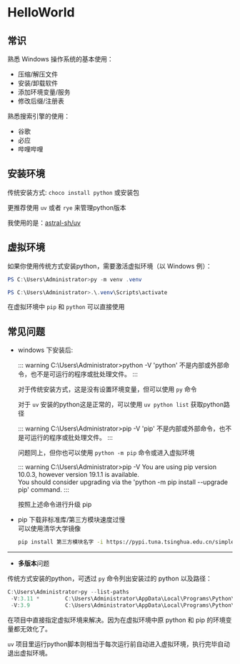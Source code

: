 # HelloWorld

## 常识

熟悉 Windows 操作系统的基本使用：

- 压缩/解压文件
- 安装/卸载软件
- 添加环境变量/服务
- 修改后缀/注册表

熟悉搜索引擎的使用：

- 谷歌
- 必应
- 哔哩哔哩

## 安装环境

传统安装方式: `choco install python` 或安装包

更推荐使用 `uv` 或者 `rye` 来管理python版本

我使用的是：[astral-sh/uv](https://github.com/astral-sh/uv)

## 虚拟环境

如果你使用传统方式安装python，需要激活虚拟环境（以 Windows 例）：

```powershell
PS C:\Users\Administrator>py -m venv .venv

PS C:\Users\Administrator>.\.venv\Scripts\activate

```

在虚拟环境中 `pip` 和 `python` 可以直接使用

## 常见问题

- windows 下安装后:

  ::: warning C:\\Users\\Administrator>python -V
  'python' 不是内部或外部命令，也不是可运行的程序或批处理文件。
  :::

  对于传统安装方式，这是没有设置环境变量，但可以使用 `py` 命令

  对于 `uv` 安装的python这是正常的，可以使用 `uv python list` 获取python路径

  ::: warning C:\\Users\\Administrator>pip -V
  'pip' 不是内部或外部命令，也不是可运行的程序或批处理文件。
  :::

  问题同上，但你也可以使用 `python -m pip` 命令或进入虚拟环境

  ::: warning C:\\Users\\Administrator>pip -V
  You are using pip version 10.0.3, however version 19.1.1 is available.\
  You should consider upgrading via the 'python -m pip install --upgrade pip' command.
  :::

  按照上述命令进行升级 pip

- pip 下载非标准库/第三方模块速度过慢\
  可以使用清华大学镜像

  ```bash
  pip install 第三方模块名字 -i https://pypi.tuna.tsinghua.edu.cn/simple
  ```

______________________________________________________________________

- **多版本**问题

传统方式安装的python，可透过 `py` 命令列出安装过的 python 以及路径：

```powershell
C:\Users\Administrator>py --list-paths
 -V:3.11 *        C:\Users\Administrator\AppData\Local\Programs\Python\Python311\python.exe
 -V:3.9           C:\Users\Administrator\AppData\Local\Programs\Python\Python39\python.exe

```

在项目中直接指定虚拟环境来解决。因为在虚拟环境中原 python 和 pip 的环境变量都无效化了。

`uv` 项目里运行python脚本则相当于每次运行前自动进入虚拟环境，执行完毕自动退出虚拟环境。
